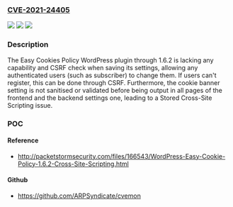 ### [CVE-2021-24405](https://cve.mitre.org/cgi-bin/cvename.cgi?name=CVE-2021-24405)
![](https://img.shields.io/static/v1?label=Product&message=Easy%20Cookies%20Policy&color=blue)
![](https://img.shields.io/static/v1?label=Version&message=1.6.2%3C%3D%201.6.2%20&color=brighgreen)
![](https://img.shields.io/static/v1?label=Vulnerability&message=CWE-863%20Incorrect%20Authorization&color=brighgreen)

### Description

The Easy Cookies Policy WordPress plugin through 1.6.2 is lacking any capability and CSRF check when saving its settings, allowing any authenticated users (such as subscriber) to change them. If users can't register, this can be done through CSRF. Furthermore, the cookie banner setting is not sanitised or validated before being output in all pages of the frontend and the backend settings one, leading to a Stored Cross-Site Scripting issue.

### POC

#### Reference
- http://packetstormsecurity.com/files/166543/WordPress-Easy-Cookie-Policy-1.6.2-Cross-Site-Scripting.html

#### Github
- https://github.com/ARPSyndicate/cvemon

